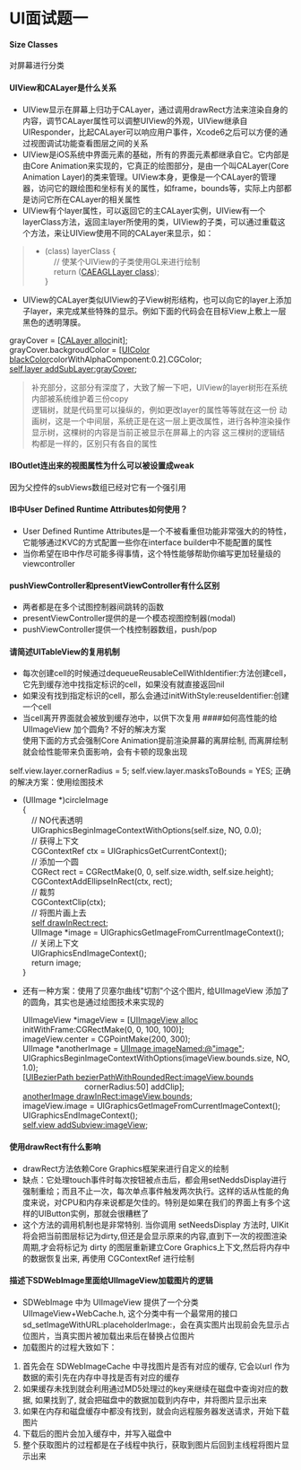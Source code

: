 # UI面试题一
#### Size Classes
对屏幕进行分类
#### UIView和CALayer是什么关系
* UIView显示在屏幕上归功于CALayer，通过调用drawRect方法来渲染自身的内容，调节CALayer属性可以调整UIView的外观，UIView继承自UIResponder，比起CALayer可以响应用户事件，Xcode6之后可以方便的通过视图调试功能查看图层之间的关系
* UIView是iOS系统中界面元素的基础，所有的界面元素都继承自它。它内部是由Core Animation来实现的，它真正的绘图部分，是由一个叫CALayer(Core Animation Layer)的类来管理。UIView本身，更像是一个CALayer的管理器，访问它的跟绘图和坐标有关的属性，如frame，bounds等，实际上内部都是访问它所在CALayer的相关属性
* UIView有个layer属性，可以返回它的主CALayer实例，UIView有一个layerClass方法，返回主layer所使用的类，UIView的子类，可以通过重载这个方法，来让UIView使用不同的CALayer来显示，如：

> - (class) layerClass {  
	    // 使某个UIView的子类使用GL来进行绘制  
	    return ([CAEAGLLayer class](#));  
	}  
* UIView的CALayer类似UIView的子View树形结构，也可以向它的layer上添加子layer，来完成某些特殊的显示。例如下面的代码会在目标View上敷上一层黑色的透明薄膜。

grayCover = [[CALayer alloc](#)init];  
grayCover.backgroudColor = [[UIColor blackColor](#)colorWithAlphaComponent:0.2].CGColor;  
[self.layer addSubLayer:grayCover](#);  
> 补充部分，这部分有深度了，大致了解一下吧，UIView的layer树形在系统内部被系统维护着三份copy  
> 逻辑树，就是代码里可以操纵的，例如更改layer的属性等等就在这一份
> 动画树，这是一个中间层，系统正是在这一层上更改属性，进行各种渲染操作
> 显示树，这棵树的内容是当前正被显示在屏幕上的内容
> 这三棵树的逻辑结构都是一样的，区别只有各自的属性

#### IBOutlet连出来的视图属性为什么可以被设置成weak
因为父控件的subViews数组已经对它有一个强引用
#### IB中User Defined Runtime Attributes如何使用？
* User Defined Runtime Attributes是一个不被看重但功能非常强大的的特性，它能够通过KVC的方式配置一些你在interface builder中不能配置的属性
* 当你希望在IB中作尽可能多得事情，这个特性能够帮助你编写更加轻量级的viewcontroller
#### pushViewController和presentViewController有什么区别
* 两者都是在多个试图控制器间跳转的函数
* presentViewController提供的是一个模态视图控制器(modal)
* pushViewController提供一个栈控制器数组，push/pop
#### 请简述UITableView的复用机制
* 每次创建cell的时候通过dequeueReusableCellWithIdentifier:方法创建cell，它先到缓存池中找指定标识的cell，如果没有就直接返回nil
* 如果没有找到指定标识的cell，那么会通过initWithStyle:reuseIdentifier:创建一个cell
* 当cell离开界面就会被放到缓存池中，以供下次复用
####如何高性能的给 UIImageView 加个圆角?
不好的解决方案  
使用下面的方式会强制Core Animation提前渲染屏幕的离屏绘制, 而离屏绘制就会给性能带来负面影响，会有卡顿的现象出现  

self.view.layer.cornerRadius = 5;
self.view.layer.masksToBounds = YES;
正确的解决方案：使用绘图技术

- (UIImage *)circleImage  
	{  
	    // NO代表透明  
	    UIGraphicsBeginImageContextWithOptions(self.size, NO, 0.0);  
	    // 获得上下文  
	    CGContextRef ctx = UIGraphicsGetCurrentContext();  
	    // 添加一个圆  
	    CGRect rect = CGRectMake(0, 0, self.size.width, self.size.height);  
	    CGContextAddEllipseInRect(ctx, rect);  
	    // 裁剪  
	    CGContextClip(ctx);  
	    // 将图片画上去  
	    [self drawInRect:rect](#);  
	    UIImage *image = UIGraphicsGetImageFromCurrentImageContext();  
	    // 关闭上下文  
	    UIGraphicsEndImageContext();  
	    return image;  
	}  
* 还有一种方案：使用了贝塞尔曲线"切割"个这个图片, 给UIImageView 添加了的圆角，其实也是通过绘图技术来实现的

	UIImageView *imageView = [[UIImageView alloc](#)   initWithFrame:CGRectMake(0, 0, 100, 100)];  
	imageView.center = CGPointMake(200, 300);  
	UIImage *anotherImage = [UIImage imageNamed:@"image"](#);  
	UIGraphicsBeginImageContextWithOptions(imageView.bounds.size, NO, 1.0);  
	[[UIBezierPath bezierPathWithRoundedRect:imageView.bounds  
	](#)                            cornerRadius:50] addClip];  
	[anotherImage drawInRect:imageView.bounds](#);  
	imageView.image = UIGraphicsGetImageFromCurrentImageContext();  
	UIGraphicsEndImageContext();  
[self.view addSubview:imageView](#);  

#### 使用drawRect有什么影响
* drawRect方法依赖Core Graphics框架来进行自定义的绘制
* 缺点：它处理touch事件时每次按钮被点击后，都会用setNeddsDisplay进行强制重绘；而且不止一次，每次单点事件触发两次执行。这样的话从性能的角度来说，对CPU和内存来说都是欠佳的。特别是如果在我们的界面上有多个这样的UIButton实例，那就会很糟糕了
* 这个方法的调用机制也是非常特别. 当你调用 setNeedsDisplay 方法时, UIKit 将会把当前图层标记为dirty,但还是会显示原来的内容,直到下一次的视图渲染周期,才会将标记为 dirty 的图层重新建立Core Graphics上下文,然后将内存中的数据恢复出来, 再使用 CGContextRef 进行绘制
#### 描述下SDWebImage里面给UIImageView加载图片的逻辑
* SDWebImage 中为 UIImageView 提供了一个分类UIImageView+WebCache.h, 这个分类中有一个最常用的接口sd_setImageWithURL:placeholderImage:，会在真实图片出现前会先显示占位图片，当真实图片被加载出来后在替换占位图片
* 加载图片的过程大致如下：
1. 首先会在 SDWebImageCache 中寻找图片是否有对应的缓存, 它会以url 作为数据的索引先在内存中寻找是否有对应的缓存
2. 如果缓存未找到就会利用通过MD5处理过的key来继续在磁盘中查询对应的数据, 如果找到了, 就会把磁盘中的数据加载到内存中，并将图片显示出来
3. 如果在内存和磁盘缓存中都没有找到，就会向远程服务器发送请求，开始下载图片
4. 下载后的图片会加入缓存中，并写入磁盘中
5. 整个获取图片的过程都是在子线程中执行，获取到图片后回到主线程将图片显示出来


